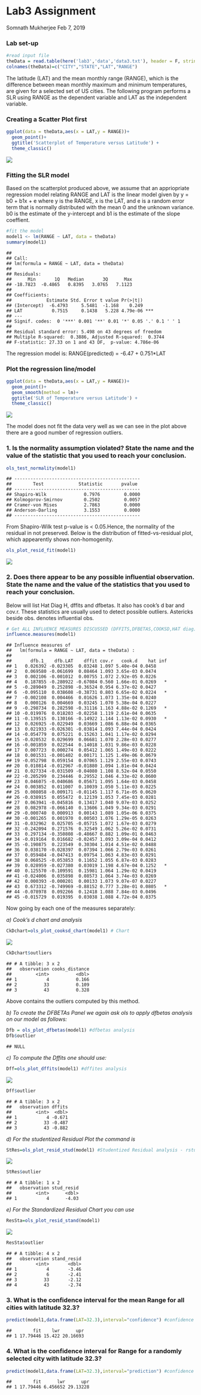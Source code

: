Lab3 Assignment
================
Somnath Mukherjee
Feb 7, 2019

### Lab set-up

``` r
#read input file
theData = read.table(here('lab3','data','data3.txt'), header = F, stringsAsFactors = T) #use here() function to specify path
colnames(theData)=c("CITY","STATE","LAT","RANGE")
```

The latitude (LAT) and the mean monthly range (RANGE), which is the difference between mean monthly maximum and minimum temperatures, are given for a selected set of US cities. The following program performs a SLR using RANGE as the dependent variable and LAT as the independent variable.  
### Creating a Scatter Plot first

``` r
ggplot(data = theData,aes(x = LAT,y = RANGE))+
  geom_point()+
  ggtitle('Scatterplot of Temperature versus Latitude') +
  theme_classic()
```

![](Lab3_Assignment__files/figure-markdown_github/unnamed-chunk-3-1.png)

### Fitting the SLR model

Based on the scatterplot produced above, we assume that an appriopriate regression model relating RANGE and LAT is the linear model given by
y = b0 + b1x + e
where y is the RANGE, x is the LAT, and e is a random error term that is normally distributed with the mean 0 and the unknown variance.
b0 is the estimate of the y-intercept and b1 is the estimate of the slope coeffient.

``` r
#fit the model
model1 <‐ lm(RANGE ~ LAT, data = theData)
summary(model1)
```

    ## 
    ## Call:
    ## lm(formula = RANGE ~ LAT, data = theData)
    ## 
    ## Residuals:
    ##      Min       1Q   Median       3Q      Max 
    ## -18.7823  -0.4865   0.8395   3.0765   7.1123 
    ## 
    ## Coefficients:
    ##             Estimate Std. Error t value Pr(>|t|)    
    ## (Intercept)  -6.4793     5.5481  -1.168    0.249    
    ## LAT           0.7515     0.1438   5.228 4.79e-06 ***
    ## ---
    ## Signif. codes:  0 '***' 0.001 '**' 0.01 '*' 0.05 '.' 0.1 ' ' 1
    ## 
    ## Residual standard error: 5.498 on 43 degrees of freedom
    ## Multiple R-squared:  0.3886, Adjusted R-squared:  0.3744 
    ## F-statistic: 27.33 on 1 and 43 DF,  p-value: 4.786e-06

The regression model is:
RANGE(predicted) = -6.47 + 0.751\*LAT

### Plot the regression line/model

``` r
ggplot(data = theData,aes(x = LAT,y = RANGE))+
  geom_point()+
  geom_smooth(method = lm)+
  ggtitle('SLR of Temperature versus Latitude') +
  theme_classic()
```

![](Lab3_Assignment__files/figure-markdown_github/unnamed-chunk-5-1.png)

The model does not fit the data very well as we can see in the plot above there are a good number of regression outliers.

### 1. Is the normality assumption violated? State the name and the value of the statistic that you used to reach your conclusion.

``` r
ols_test_normality(model1)
```

    ## -----------------------------------------------
    ##        Test             Statistic       pvalue  
    ## -----------------------------------------------
    ## Shapiro-Wilk              0.7976         0.0000 
    ## Kolmogorov-Smirnov        0.2502         0.0057 
    ## Cramer-von Mises          2.7863         0.0000 
    ## Anderson-Darling          3.1553         0.0000 
    ## -----------------------------------------------

From Shapiro-Wilk test p-value is &lt; 0.05.Hence, the normality of the residual in not preserved.
Below is the distribution of fitted-vs-residual plot, which appearently shows non-homogenity.

``` r
ols_plot_resid_fit(model1)
```

![](Lab3_Assignment__files/figure-markdown_github/unnamed-chunk-7-1.png)

### 2. Does there appear to be any possible influential observation. State the name and the value of the statistics that you used to reach your conclusion.

Below will list Hat Diag H, dffits and dfbetas. It also has cook’s d bar and cov.r. These statistics are usually used to detect possible outliers.
Astericks beside obs. denotes influential obs.

``` r
# Get ALL INFLUENCE MEASURES DISCUSSED (DFFITS,DFBETAS,COOKSD,HAT diag)
influence.measures(model1)
```

    ## Influence measures of
    ##   lm(formula = RANGE ~ LAT, data = theData) :
    ## 
    ##       dfb.1_   dfb.LAT    dffit cov.r   cook.d    hat inf
    ## 1   0.026392 -0.023305  0.03248 1.097 5.40e-04 0.0458    
    ## 2   0.069580 -0.061699  0.08464 1.093 3.65e-03 0.0474    
    ## 3   0.002106 -0.001012  0.00755 1.072 2.92e-05 0.0226    
    ## 4   0.187855 -0.280922 -0.67084 0.560 1.66e-01 0.0269   *
    ## 5  -0.289049  0.252898 -0.36524 0.954 6.37e-02 0.0427    
    ## 6  -0.095110  0.038608 -0.38731 0.803 6.65e-02 0.0224   *
    ## 7  -0.002108  0.004466  0.01626 1.073 1.35e-04 0.0240    
    ## 8   0.000126  0.004669  0.03245 1.070 5.38e-04 0.0227    
    ## 9  -0.298734  0.282598 -0.31116 1.163 4.88e-02 0.1269   *
    ## 10 -0.019976  0.018203 -0.02258 1.119 2.61e-04 0.0635    
    ## 11 -0.139515  0.130166 -0.14922 1.144 1.13e-02 0.0930   *
    ## 12  0.026925 -0.022949  0.03669 1.086 6.88e-04 0.0365    
    ## 13  0.021933 -0.026301 -0.03814 1.093 7.44e-04 0.0424    
    ## 14 -0.054779  0.075221  0.15263 1.041 1.17e-02 0.0294    
    ## 15 -0.020532  0.029699  0.06681 1.070 2.28e-03 0.0277    
    ## 16 -0.001859  0.022544  0.14018 1.031 9.86e-03 0.0228    
    ## 17  0.007723  0.000274  0.05412 1.065 1.49e-03 0.0222    
    ## 18  0.001531 -0.001402  0.00171 1.125 1.49e-06 0.0679    
    ## 19 -0.052798  0.059154  0.07065 1.129 2.55e-03 0.0743    
    ## 20  0.010814 -0.012967 -0.01880 1.094 1.81e-04 0.0424    
    ## 21  0.027334 -0.031509 -0.04080 1.108 8.52e-04 0.0550    
    ## 22 -0.205299  0.234446  0.29552 1.046 4.33e-02 0.0600    
    ## 23  0.046075 -0.040686  0.05671 1.095 1.64e-03 0.0458    
    ## 24  0.003852  0.011007  0.10039 1.050 5.11e-03 0.0225    
    ## 25  0.008058 -0.009171 -0.01145 1.117 6.71e-05 0.0620    
    ## 26 -0.038915  0.055472  0.12139 1.053 7.45e-03 0.0281    
    ## 27  0.063941 -0.045816  0.13417 1.040 9.07e-03 0.0252    
    ## 28  0.082978 -0.066140  0.13606 1.049 9.34e-03 0.0291    
    ## 29 -0.000740  0.000913  0.00143 1.089 1.05e-06 0.0375    
    ## 30 -0.001265  0.001970  0.00503 1.076 1.29e-05 0.0263    
    ## 31 -0.032962  0.025705 -0.05715 1.072 1.67e-03 0.0279    
    ## 32 -0.242094  0.271576  0.32549 1.062 5.26e-02 0.0731    
    ## 33  0.297134 -0.350808 -0.48667 0.882 1.09e-01 0.0463    
    ## 34 -0.019164  0.016682 -0.02457 1.093 3.09e-04 0.0412    
    ## 35 -0.190875  0.223549  0.30304 1.014 4.51e-02 0.0488    
    ## 36  0.038170 -0.028397  0.07394 1.066 2.79e-03 0.0261    
    ## 37  0.059484 -0.047413  0.09754 1.063 4.83e-03 0.0291    
    ## 38  0.068525 -0.053853  0.11652 1.055 6.87e-03 0.0283    
    ## 39  0.028959 -0.027380  0.03019 1.198 4.67e-04 0.1252   *
    ## 40  0.125570 -0.109591  0.15981 1.064 1.29e-02 0.0419    
    ## 41 -0.024006  0.035898  0.08573 1.064 3.74e-03 0.0269    
    ## 42  0.000393 -0.000201  0.00133 1.073 9.07e-07 0.0227    
    ## 43  0.673312 -0.749969 -0.88152 0.777 3.28e-01 0.0805   *
    ## 44 -0.078978  0.092266  0.12418 1.088 7.84e-03 0.0496    
    ## 45 -0.015729  0.019395  0.03038 1.088 4.72e-04 0.0375

Now going by each one of the measures separately:

*a) Cook’s d chart and analysis*

``` r
CkDchart=ols_plot_cooksd_chart(model1) # Chart
```

![](Lab3_Assignment__files/figure-markdown_github/unnamed-chunk-9-1.png)

``` r
CkDchart$outliers 
```

    ## # A tibble: 3 x 2
    ##   observation cooks_distance
    ##         <int>          <dbl>
    ## 1           4          0.166
    ## 2          33          0.109
    ## 3          43          0.328

Above contains the outliers computed by this method.

*b) To create the DFBETAs Panel we again ask ols to apply dfbetas analysis on our model as follows:*

``` r
Dfb = ols_plot_dfbetas(model1) #dfbetas analysis
Dfb$outlier
```

    ## NULL

*c) To compute the Dffits one should use:*

``` r
Dff=ols_plot_dffits(model1) #dffites analysis
```

![](Lab3_Assignment__files/figure-markdown_github/unnamed-chunk-12-1.png)

``` r
Dff$outlier
```

    ## # A tibble: 3 x 2
    ##   observation dffits
    ##         <int>  <dbl>
    ## 1           4 -0.671
    ## 2          33 -0.487
    ## 3          43 -0.882

*d) For the studentized Residual Plot the command is*

``` r
StRes=ols_plot_resid_stud(model1) #Studentized Residual analysis - rstudent
```

![](Lab3_Assignment__files/figure-markdown_github/unnamed-chunk-13-1.png)

``` r
StRes$outlier
```

    ## # A tibble: 1 x 2
    ##   observation stud_resid
    ##         <int>      <dbl>
    ## 1           4      -4.03

*e) For the Standardized Residual Chart you can use*

``` r
ResSta=ols_plot_resid_stand(model1)
```

![](Lab3_Assignment__files/figure-markdown_github/unnamed-chunk-14-1.png)

``` r
ResSta$outlier
```

    ## # A tibble: 4 x 2
    ##   observation stand_resid
    ##         <int>       <dbl>
    ## 1           4       -3.46
    ## 2           6       -2.41
    ## 3          33       -2.12
    ## 4          43       -2.74

### 3. What is the confidence interval for the mean Range for all cities with latitude 32.3?

``` r
predict(model1,data.frame(LAT=32.3),interval="confidence") #confidence for mean at 95%
```

    ##        fit    lwr      upr
    ## 1 17.79446 15.422 20.16693

### 4. What is the confidence interval for Range for a randomly selected city with latitude 32.3?

``` r
predict(model1,data.frame(LAT=32.3),interval="prediction") #confidence for fitted at 95%
```

    ##        fit      lwr      upr
    ## 1 17.79446 6.456652 29.13228
